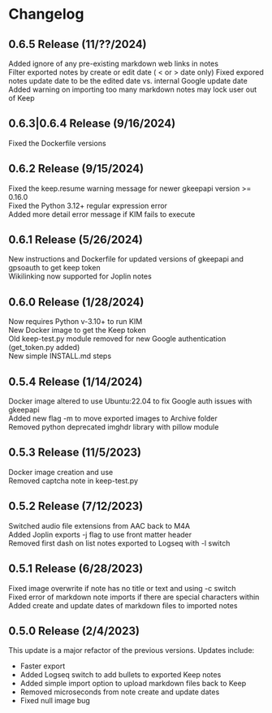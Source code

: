 # Changelog

## 0.6.5 Release (11/??/2024)
Added ignore of any pre-existing markdown web links in notes  
Filter exported notes by create or edit date ( < or > date only)
Fixed expored notes update date to be the edited date vs. internal Google update date
Added warning on importing too many markdown notes may lock user out of Keep

## 0.6.3|0.6.4 Release (9/16/2024)
Fixed the Dockerfile versions    

## 0.6.2 Release (9/15/2024)
Fixed the keep.resume warning message for newer gkeepapi version >= 0.16.0  
Fixed the Python 3.12+ regular expression error  
Added more detail error message if KIM fails to execute  

## 0.6.1 Release (5/26/2024)
New instructions and Dockerfile for updated versions of gkeepapi and gpsoauth to get keep token  
Wikilinking now supported for Joplin notes  

## 0.6.0 Release (1/28/2024)
Now requires Python v-3.10+ to run KIM  
New Docker image to get the Keep token  
Old keep-test.py module removed for new Google authentication (get_token.py added)  
New simple INSTALL.md steps

## 0.5.4 Release (1/14/2024)
Docker image altered to use Ubuntu:22.04 to fix Google auth issues with gkeepapi  
Added new flag -m to move exported images to Archive folder  
Removed python deprecated imghdr library with pillow module  

## 0.5.3 Release (11/5/2023)
Docker image creation and use  
Removed captcha note in keep-test.py  

## 0.5.2 Release (7/12/2023)
Switched audio file extensions from AAC back to M4A  
Added Joplin exports -j flag to use front matter header  
Removed first dash on list notes exported to Logseq with -l switch  

## 0.5.1 Release (6/28/2023)
Fixed image overwrite if note has no title or text and using -c switch  
Fixed error of markdown note imports if there are special characters within  
Added create and update dates of markdown files to imported notes  

## 0.5.0 Release (2/4/2023)
This update is a major refactor of the previous versions. Updates include:  
- Faster export  
- Added Logseq switch to add bullets to exported Keep notes  
- Added simple import option to upload markdown files back to Keep  
- Removed microseconds from note create and update dates  
- Fixed null image bug  
